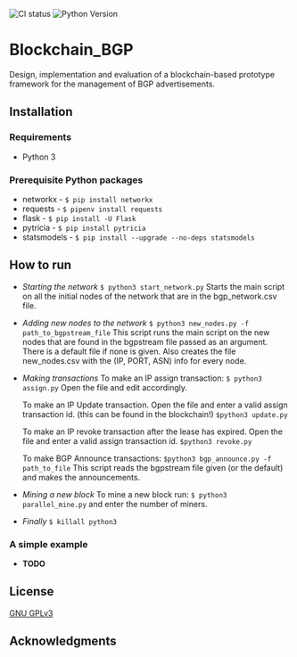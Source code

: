 ![CI status](https://img.shields.io/badge/build-passing-blue.svg) ![Python Version](https://img.shields.io/badge/Python-3-blue.svg)
# Blockchain_BGP
Design, implementation and evaluation of a blockchain-based prototype framework
for the management of BGP advertisements.

## Installation

### Requirements
* Python 3

### Prerequisite Python packages
* networkx - `$ pip install networkx`
* requests - `$ pipenv install requests`
* flask - `$ pip install -U Flask`
* pytricia - `$ pip install pytricia`
* statsmodels - `$ pip install --upgrade --no-deps statsmodels`

## How to run
* *Starting the network*
    `$ python3 start_network.py`
    Starts the main script on all the initial nodes of the
    network that are in the bgp_network.csv file.

* *Adding new nodes to the network*
    `$ python3 new_nodes.py -f path_to_bgpstream_file`
    This script runs the main script on the new nodes that
    are found in the bgpstream file passed as an argument. There is a default file if none is given.
    Also creates the file new_nodes.csv with the (IP, PORT, ASN) info for every node.

* *Making transactions*
    To make an IP assign transaction:
    `$ python3 assign.py`
    Open the file and edit accordingly.

    To make an IP Update transaction.
    Open the file and enter a valid assign transaction id.
    (this can be found in the blockchain!)
    `$python3 update.py`

    To make an IP revoke transaction after the lease has expired.
    Open the file and enter a valid assign transaction id.
    `$python3 revoke.py`

    To make BGP Announce transactions:
    `$python3 bgp_announce.py -f path_to_file`
    This script reads the bgpstream file given (or the default)
    and makes the announcements.

* *Mining a new block*
    To mine a new block run:
    `$ python3 parallel_mine.py`
    and enter the number of miners.

* *Finally*
    `$ killall python3`

### A simple example
* **TODO**

## License
[GNU GPLv3](https://choosealicense.com/licenses/gpl-3.0/)

## Acknowledgments